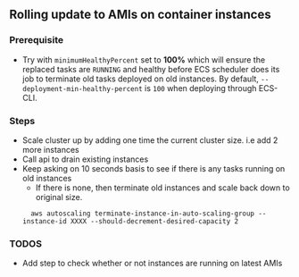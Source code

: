 ## Rolling update to AMIs on container instances

### Prerequisite

- Try with `minimumHealthyPercent` set to **100%** which will ensure the replaced tasks are `RUNNING` and healthy before
ECS scheduler does its job to terminate old tasks deployed on old instances.
By default, `--deployment-min-healthy-percent` is `100` when deploying through ECS-CLI.

### Steps

- Scale cluster up by adding one time the current cluster size. i.e add 2 more instances
- Call api to drain existing instances
- Keep asking on 10 seconds basis to see if there is any tasks running on old instances
  - If there is none, then terminate old instances and scale back down to original size.
  ```shell
    aws autoscaling terminate-instance-in-auto-scaling-group --instance-id XXXX --should-decrement-desired-capacity 2
  ```

### TODOS

- Add step to check whether or not instances are running on latest AMIs
